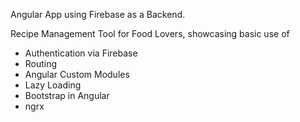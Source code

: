 Angular App using Firebase as a Backend.

Recipe Management Tool for Food Lovers, showcasing basic use of

- Authentication via Firebase
- Routing
- Angular Custom Modules
- Lazy Loading
- Bootstrap in Angular
- ngrx
